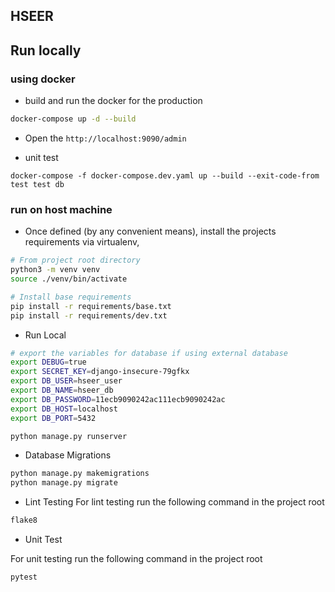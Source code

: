 ## HSEER

## Run locally

### using docker
- build and run the docker for the production

``` bash
docker-compose up -d --build
```
- Open the `http://localhost:9090/admin`

- unit test
```
docker-compose -f docker-compose.dev.yaml up --build --exit-code-from test test db
```

### run on host machine
- Once defined (by any convenient means), install the projects requirements via virtualenv,

``` bash
# From project root directory
python3 -m venv venv
source ./venv/bin/activate

# Install base requirements
pip install -r requirements/base.txt
pip install -r requirements/dev.txt
```

- Run Local

```bash
# export the variables for database if using external database
export DEBUG=true
export SECRET_KEY=django-insecure-79gfkx
export DB_USER=hseer_user
export DB_NAME=hseer_db
export DB_PASSWORD=11ecb9090242ac111ecb9090242ac
export DB_HOST=localhost
export DB_PORT=5432

python manage.py runserver
```

- Database Migrations
```bash
python manage.py makemigrations
python manage.py migrate
```

- Lint Testing
For lint testing run the following command in the project root

```bash
flake8
```

- Unit Test

For unit testing run the following command in the project root

```bash
pytest
```

